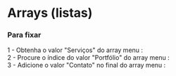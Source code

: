 <h1>Arrays (listas)</h1>
<h3> Para fixar</h3>
<p>
1 - Obtenha o valor "Serviços" do array menu : <br>
2 - Procure o índice do valor "Portfólio" do array menu :<br>
3 - Adicione o valor "Contato" no final do array menu :
</p>
